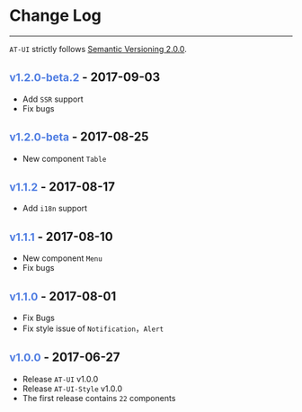 
# Change Log

----

`AT-UI` strictly follows [Semantic Versioning 2.0.0](http://semver.org/lang/zh-CN/).

## <span class="title-version">v1.2.0-beta.2</span> - 2017-09-03

- Add `SSR` support
- Fix bugs

## <span class="title-version">v1.2.0-beta</span> - 2017-08-25

- New component `Table`

## <span class="title-version">v1.1.2</span> - 2017-08-17

- Add `i18n` support

## <span class="title-version">v1.1.1</span> - 2017-08-10

- New component `Menu`
- Fix bugs

## <span class="title-version">v1.1.0</span> - 2017-08-01

- Fix Bugs
- Fix style issue of `Notification`，`Alert`

## <span class="title-version">v1.0.0</span> - 2017-06-27

- Release `AT-UI` v1.0.0
- Release `AT-UI-Style` v1.0.0
- The first release contains `22` components

<style scoped>
  .title-version {
    color: #4F7DE2;
    font-size: .9em;
  }
</style>
